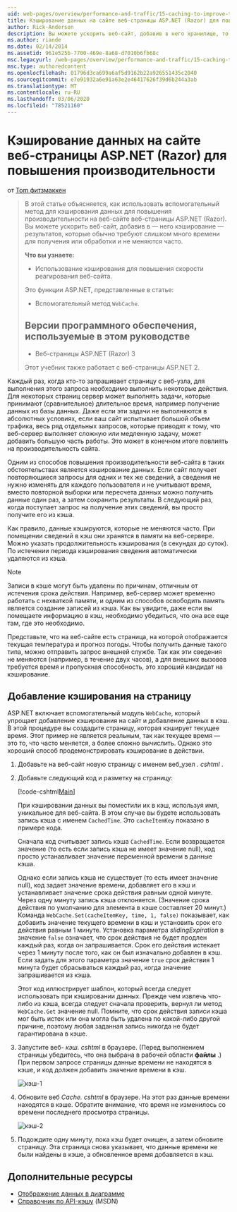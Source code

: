 ```yaml
---
uid: web-pages/overview/performance-and-traffic/15-caching-to-improve-the-performance-of-your-website
title: Кэширование данных на сайте веб-страницы ASP.NET (Razor) для повышения производительности | Документация Майкрософт
author: Rick-Anderson
description: Вы можете ускорить веб-сайт, добавив в него хранилище, то есть результаты, которые обычно занимают значительное время для получения или обработки...
ms.author: riande
ms.date: 02/14/2014
ms.assetid: 961e525b-7700-469e-8a68-d7010b6fb68c
msc.legacyurl: /web-pages/overview/performance-and-traffic/15-caching-to-improve-the-performance-of-your-website
msc.type: authoredcontent
ms.openlocfilehash: 01796d3ca699a6af5d9162b22a926551435c2040
ms.sourcegitcommit: e7e91932a6e91a63e2e46417626f39d6b244a3ab
ms.translationtype: MT
ms.contentlocale: ru-RU
ms.lasthandoff: 03/06/2020
ms.locfileid: "78521160"
---
```

# <a name="caching-data-in-an-aspnet-web-pages-razor-site-for-better-performance"></a>Кэширование данных на сайте веб-страницы ASP.NET (Razor) для повышения производительности

от [Tom фитзмаккен](https://github.com/tfitzmac)

> В этой статье объясняется, как использовать вспомогательный метод для кэширования данных для повышения производительности на веб-сайте веб-страницы ASP.NET (Razor). Вы можете ускорить веб-сайт, добавив в &#8212; него кэширование &#8212; результатов, которые обычно требуют слишком много времени для получения или обработки и не меняются часто.
> 
> **Что вы узнаете:** 
> 
> - Использование кэширования для повышения скорости реагирования веб-сайта.
> 
> Это функции ASP.NET, представленные в статье:
> 
> - Вспомогательный метод `WebCache`.
>   
> 
> ## <a name="software-versions-used-in-the-tutorial"></a>Версии программного обеспечения, используемые в этом руководстве
> 
> 
> - Веб-страницы ASP.NET (Razor) 3
>   
> 
> Этот учебник также работает с веб-страницы ASP.NET 2.

Каждый раз, когда кто-то запрашивает страницу с веб-узла, для выполнения этого запроса необходимо выполнить некоторые действия. Для некоторых страниц сервер может выполнять задачи, которые принимают (сравнительное) длительное время, например получение данных из базы данных. Даже если эти задачи не выполняются в абсолютных условиях, если ваш сайт испытывает большой объем трафика, весь ряд отдельных запросов, которые приводят к тому, что веб-сервер выполняет сложную или медленную задачу, может добавить большую часть работы. Это может в конечном итоге повлиять на производительность сайта.

Одним из способов повышения производительности веб-сайта в таких обстоятельствах является кэширование данных. Если сайт получает повторяющиеся запросы для одних и тех же сведений, а сведения не нужно изменять для каждого пользователя и не учитывают время, вместо повторной выборки или пересчета данных можно получить данные один раз, а затем сохранить результаты. В следующий раз, когда поступает запрос на получение этих сведений, вы просто получите его из кэша.

Как правило, данные кэшируются, которые не меняются часто. При помещении сведений в кэш они хранятся в памяти на веб-сервере. Можно указать продолжительность кэширования (в секундах до суток). По истечении периода кэширования сведения автоматически удаляются из кэша.

> [!NOTE]
> Записи в кэше могут быть удалены по причинам, отличным от истечения срока действия. Например, веб-сервер может временно работать с нехваткой памяти, и одним из способов освободить память является создание записей из кэша. Как вы увидите, даже если вы помещаете информацию в кэш, необходимо убедиться, что она все еще там, где это необходимо.

Представьте, что на веб-сайте есть страница, на которой отображается текущая температура и прогноз погоды. Чтобы получить данные такого типа, можно отправить запрос внешней службе. Так как эти сведения не меняются (например, в течение двух часов), а для внешних вызовов требуется время и пропускная способность, это хороший кандидат на кэширование.

## <a name="adding-caching-to-a-page"></a>Добавление кэширования на страницу

ASP.NET включает вспомогательный модуль `WebCache`, который упрощает добавление кэширования на сайт и добавление данных в кэш. В этой процедуре вы создадите страницу, которая кэширует текущее время. Этот пример не является реальным, так как текущее время — это то, что часто меняется, а более сложно вычислить. Однако это хороший способ продемонстрировать кэширование в действии.

1. Добавьте на веб-сайт новую страницу с именем веб_узел *. cshtml* .
2. Добавьте следующий код и разметку на страницу:

    [!code-cshtml[Main](15-caching-to-improve-the-performance-of-your-website/samples/sample1.cshtml)]

    При кэшировании данных вы поместили их в кэш, используя имя, уникальное для веб-сайта. В этом случае вы будете использовать запись кэша с именем `CachedTime`. Это `cacheItemKey` показано в примере кода.

    Сначала код считывает запись кэша `CachedTime`. Если возвращается значение (то есть если запись кэша не имеет значение null), код просто устанавливает значение переменной времени в данные кэша.

    Однако если запись кэша не существует (то есть имеет значение null), код задает значение времени, добавляет его в кэш и устанавливает значение срока действия равным одной минуте. Через одну минуту запись кэша отклоняется. (Значение срока действия по умолчанию для элемента в кэше составляет 20 минут.) Команда `WebCache.Set(cacheItemKey, time, 1, false)` показывает, как добавить значение текущего времени в кэш и установить срок его действия равным 1 минуте. Установка параметра *slidingExpiration* в значение `false` означает, что срок действия не будет продлен каждый раз, когда он запрашивается. Срок его действия истекает через 1 минуту после того, как он был изначально добавлен в кэш. Если задать для этого параметра значение `true` срок действия 1 минута будет сбрасываться каждый раз, когда значение запрашивается из кэша.

    Этот код иллюстрирует шаблон, который всегда следует использовать при кэшировании данных. Прежде чем извлечь что-либо из кэша, всегда следует сначала проверить, вернул ли метод `WebCache.Get` значение null. Помните, что срок действия записи кэша мог быть истек или она могла быть удалена по какой-либо другой причине, поэтому любая заданная запись никогда не будет гарантирована в кэше.
3. Запустите веб- *кэш. cshtml* в браузере. (Перед выполнением страницы убедитесь, что она выбрана в рабочей области **файлы** .) При первом запросе страницы данные времени не находятся в кэше, и код должен добавить значение времени в кэш.

    ![кэш-1](15-caching-to-improve-the-performance-of-your-website/_static/image1.jpg)
4. Обновите веб *Cache. cshtml* в браузере. На этот раз данные времени находятся в кэше. Обратите внимание, что время не изменилось со времени последнего просмотра страницы.

    ![кэш-2](15-caching-to-improve-the-performance-of-your-website/_static/image2.jpg)
5. Подождите одну минуту, пока кэш будет очищен, а затем обновите страницу. Эта страница снова указывает, что данные времени не были найдены в кэше, а обновленное время добавляется в кэш.

<a id="Additional_Resources"></a>
## <a name="additional-resources"></a>Дополнительные ресурсы

- [Отображение данных в диаграмме](https://go.microsoft.com/fwlink/?LinkId=202895)
- [Справочник по API-кэшу](https://msdn.microsoft.com/library/system.web.helpers.webcache(v=vs.99).aspx) (MSDN)
